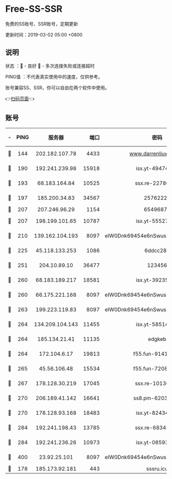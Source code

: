 # Free-SS-SSR

免费的SS账号、SSR账号，定期更新

更新时间：2019-03-02 05:00 +0800

## 说明

状态     ：🙂 - 良好 🙁 - 多次连接失败或连接超时

PING值   ：不代表真实使用中的速度，仅供参考。

账号兼容SS、SSR，你可以自由在两个软件中使用。

👉[扫码页面](https://liesauer.github.io/free-ss-ssr.github.io/)👈

## 账号

|-|PING|服务器|端口|密码|加密方式|区域|
|:----:|:----:|:-----:|-----:|:----:|:----:|:----:|
|🙂|144|202.182.107.78|4433|www.darrenliuwei.com|aes-256-cfb|JP|
|🙂|190|192.241.239.98|15918|isx.yt-49474525|aes-256-cfb|US|
|🙂|193|68.183.164.84|10525|ssx.re-22780644|aes-256-cfb|US|
|🙂|197|185.200.34.83|34567|25762225|aes-256-cfb|US|
|🙂|207|207.246.96.29|1154|65496879|chacha20|US|
|🙂|207|198.199.101.65|10787|isx.yt-55527234|aes-256-cfb|US|
|🙂|210|139.162.104.193|8097|eIW0Dnk69454e6nSwuspv9DmS201tQ0D|aes-256-cfb|JP|
|🙂|225|45.118.133.253|1086|6ddcc286|aes-256-cfb|SG|
|🙂|251|204.10.89.10|36477|123456|aes-256-cfb|US|
|🙂|260|68.183.189.217|18581|isx.yt-39235450|aes-256-cfb|SG|
|🙂|260|66.175.221.168|8097|eIW0Dnk69454e6nSwuspv9DmS201tQ0D|aes-256-cfb|US|
|🙂|263|199.223.119.83|8097|eIW0Dnk69454e6nSwuspv9DmS201tQ0D|aes-256-cfb|US|
|🙂|264|134.209.104.143|11455|isx.yt-58514874|aes-256-cfb|SG|
|🙂|264|185.134.21.41|11135|edgkeb|aes-256-cfb|GB|
|🙂|264|172.104.6.17|19813|f55.fun-91414761|aes-256-cfb|US|
|🙂|265|45.56.106.48|15534|f55.fun-72089775|aes-256-cfb|US|
|🙂|267|178.128.30.219|17045|ssx.re-10130614|aes-256-cfb|SG|
|🙂|270|206.189.41.142|16641|ss8.pm-62032966|aes-256-cfb|SG|
|🙂|270|178.128.93.168|18483|isx.yt-82434305|aes-256-cfb|SG|
|🙂|284|192.241.198.43|13785|ssx.re-68345510|aes-256-cfb|US|
|🙂|284|192.241.236.26|10973|isx.yt-08593579|aes-256-cfb|US|
|🙂|400|23.92.25.101|8097|eIW0Dnk69454e6nSwuspv9DmS201tQ0D|aes-256-cfb|US|
|🙂|178|185.173.92.181|443|sssru.icu|rc4-md5|RU|
